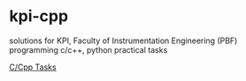 # kpi-cpp

solutions for KPI, Faculty of Instrumentation Engineering (PBF) programming c/c++, python practical tasks

[C/Cpp Tasks](https://github.com/abushka110/kpi-code-pbf/blob/main/C-CPP/practical-manual.pdf)

